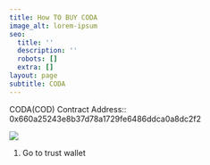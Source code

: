 ```yaml
---
title: How TO BUY CODA
image_alt: lorem-ipsum
seo:
  title: ''
  description: ''
  robots: []
  extra: []
layout: page
subtitle: CODA
---
```

CODA(COD) Contract Address::   0x660a25243e8b37d78a1729fe6486ddca0a8dc2f2



![](/images/trstw1.png)

1.  Go to trust wallet 



